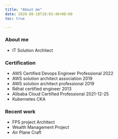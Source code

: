 ```yaml
---
title: "About me"
date: 2020-08-18T18:03:46+08:00
toc: true

---
```

### About me
- IT Solution Architect

### Certification
- AWS Certified Devops Engineer Professional  2022
- AWS solution architect association 2019
- AWS solution architect professional 2019
- Rdhat certified engineer 2013
- Alibaba Cloud Certified Professional  2021-12-25
- Kubernetes CKA 

### Recent work

- FPS project Architect
- Wealth Management Project
- Air Plane Craft




